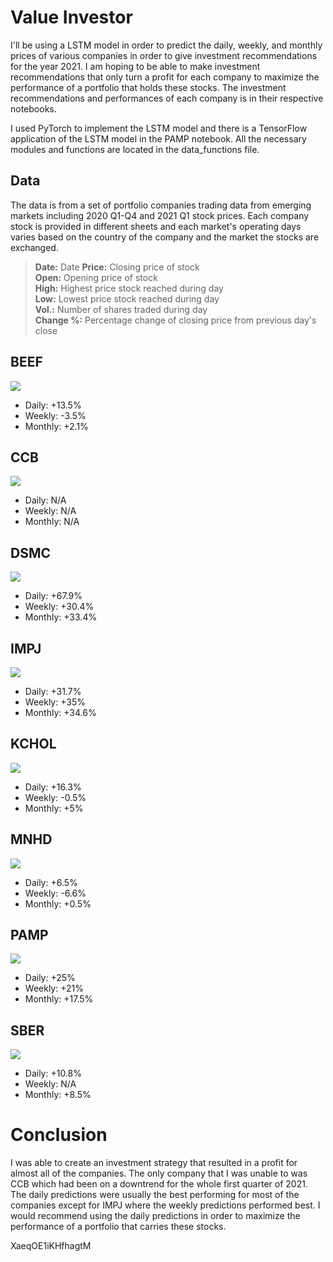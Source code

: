 # Value Investor
 
I'll be using a LSTM model in order to predict the daily, weekly, and monthly prices of various companies in order to give investment recommendations for the year 2021. I am hoping to be able to make investment recommendations that only turn a profit for each company to maximize the performance of a portfolio that holds these stocks. The investment recommendations and performances of each company is in their respective notebooks.

I used PyTorch to implement the LSTM model and there is a TensorFlow application of the LSTM model in the PAMP notebook. All the necessary modules and functions are located in the data_functions file.

## Data
The data is from a set of portfolio companies trading data from emerging markets including 2020 Q1-Q4 and 2021 Q1 stock prices. Each company stock is provided in different sheets and each market's operating days varies based on the country of the company and the market the stocks are exchanged.
> **Date:** Date
> **Price:** Closing price of stock  
> **Open:** Opening price of stock  
> **High:** Highest price stock reached during day  
> **Low:** Lowest price stock reached during day  
> **Vol.:** Number of shares traded during day  
> **Change %:** Percentage change of closing price from previous day's close  

## BEEF
<img src='https://i.imgur.com/ME0yA73.jpg'>

- Daily: +13.5%
- Weekly: -3.5%
- Monthly: +2.1%

## CCB
<img src='https://i.imgur.com/2LS2O8W.jpg'>

- Daily: N/A
- Weekly: N/A
- Monthly: N/A

## DSMC
<img src='https://i.imgur.com/f0nxPAm.jpg'>

- Daily: +67.9%
- Weekly: +30.4%
- Monthly: +33.4%

## IMPJ
<img src='https://i.imgur.com/zAlWU7H.jpg'>

- Daily: +31.7%
- Weekly: +35%
- Monthly: +34.6%

## KCHOL
<img src='https://i.imgur.com/F4wyaGZ.jpg'>

- Daily: +16.3%
- Weekly: -0.5%
- Monthly: +5%

## MNHD
<img src='https://i.imgur.com/IrhOzwT.jpg'>

- Daily: +6.5%
- Weekly: -6.6%
- Monthly: +0.5%

## PAMP
<img src='https://i.imgur.com/gFWF8S1.jpg'>

- Daily: +25%
- Weekly: +21%
- Monthly: +17.5%

## SBER
<img src='https://i.imgur.com/NWiL0pt.jpg'>

- Daily: +10.8%
- Weekly: N/A
- Monthly: +8.5%

# Conclusion

I was able to create an investment strategy that resulted in a profit for almost all of the companies. The only company that I was unable to was CCB which had been on a downtrend for the whole first quarter of 2021. The daily predictions were usually the best performing for most of the companies except for IMPJ where the weekly predictions performed best. I would recommend using the daily predictions in order to maximize the performance of a portfolio that carries these stocks.








XaeqOE1iKHfhagtM